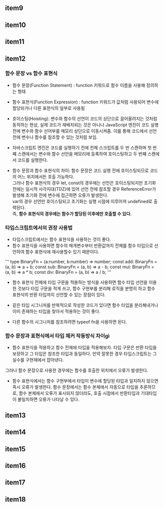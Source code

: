 ## item9

## item10

## item11


## item12

### 함수 문장 vs 함수 표현식
- 함수 문장(Function Statement) : function 키워드로 함수 이름을 사용해 정의하는 형태
- 함수 표현식(Function Expression) : function 키워드가 값처럼 사용되어 변수에 할당되거나 다른 표현식의 일부로 사용됨

- 호이스팅(Hoisting): 변수와 함수의 선언이 코드의 상단으로 끌어올려지는 것처럼 동작하는 현상, 실제 코드가 재배치되는 것은 아니나 JavaScript 엔진이 코드 실행 전에 변수와 함수 선어부를 메모리 상단으로 이동시켜줌. 이를 통해 코드에서 선언 전에 변수나 함수를 참조할 수 있는 것처럼 보임.

- 자바스크립트 엔진은 코드를 실행하기 전에 전체 스크립트를 두 번 스캔하며 첫 번쨰 스캔에서는 변수와 함수 선언을 메모리에 등록하여 호이스팅하고 두 번쨰 스캔에서 코드를 실행한다.

- 함수 문장과 함수 표현식의 차이: 함수 문장은 코드 실행 전에 호이스팅되므로 코드의 어느 위치에서든 호출 가능하다.   
그러나 함수 표현식의 경우 let, const의 경우에는 선언은 호이스팅되지만 초기화 전에는 일시적 사각지대(TDZ)에 있어 선언 전에 참조할 경우 ReferenceError가 발생해 초기화 전에 변수에 접근하면 오류가 발생한다.   
var의 경우 선언만 호이스팅되고 초기화는 실행 시점에 이루어져 undefined로 출력된다.   
즉, **함수 표현식의 경우에는 함수가 할당된 이후에만 호출할 수 있다.**

### 타입스크립트에서의 권장 사용법
- 타입스크립트에서는 함수 표현식을 사용하는 것이 좋다.
- 함수 표현식을 사용하면 함수의 매개변수부터 반환값까지 전체를 함수 타입으로 선언하여 함수 표현식에 재사용할수 있기 때문이다.

'''
type BinaryFn = (a:number, b:number) => number;
const add: BinaryFn = (a, b) => a + b;
const sub: BinaryFn = (a, b) => a - b;
const mul: BinaryFn = (a, b) => a * b;
const div: BinaryFn = (a, b) => a / b;
'''

- 함수 표현식 전체에 타입 구문을 적용하는 방식을 사용하면 함수 타입 선언을 이용한 것보다 타입 구문을 적게 쓰고, 함수 구현부를 분리해 로직을 분명히 하고 함수 표현식의 반환 타입까지 선언할 수 있는 장점이 있다.

- 같은 타입 시그니처를 반복적으로 작성한 코드가 있다면 함수 타입을 분리해내거나 이미 존재하는 타입을 찾아서 적용하는 것이 좋다.

- 다른 함수의 시그니처를 참조하려면 typeof fn을 사용하면 된다.

### 함수 문장과 표현식에서 타입 체커 작동방식 차이gi

- 함수 표현식을 적용하고 함수 전체에 타입을 적용해보자.
타입 구문은 반환 타입을 보장하고 그 타입은 참조한 타입과 동일하다.
만약 잘못한 경우 타입스크립트는 그 실수를 구현체에서 잡아낸다.

그러나 함수 문장으로 사용한 경우에는 함수를 호출한 위치에서 오류가 발생한다.

- 함수 표현식에서는 함수 구현부에서 타입이 변수에 할당된 타입과 일치하지 않으면 즉시 오류가 발생한다.
함수 문장에서는 함수 본체에서 자동으로 타입을 추론하므로, 함수 본체에서 오류가 표시되지 않더라도, 호출 시점에서 반환타입과 기대타입이 불일치하면 오류가 나타날 수 있다.

## item13

## item14

## item15

## item16

## item17

## item18